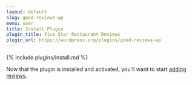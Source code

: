 ```yaml
---
layout: default
slug: good-reviews-wp
menu: user
title: Install Plugin
plugin_title: Five Star Restaurant Reviews
plugin_url: https://wordpress.org/plugins/good-reviews-wp
---
```

{% include plugins/install.md %}

Now that the plugin is installed and activated, you'll want to start [adding reviews](add).
